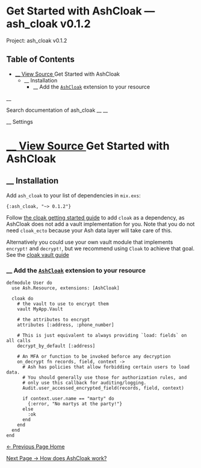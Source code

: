 # Get Started with AshCloak — ash_cloak v0.1.2

Project: ash_cloak v0.1.2

## Table of Contents

- [ __ View Source ](external_link) Get Started with AshCloak
  - __ Installation
    - __ Add the [`AshCloak`](external_link) extension to your resource

__

Search documentation of ash_cloak __ __

__ Settings

#  [ __ View Source ](external_link) Get Started with AshCloak

##  __ Installation

Add `ash_cloak` to your list of dependencies in `mix.exs`:
    
    
    {:ash_cloak, "~> 0.1.2"}

Follow [the cloak getting started guide](external_link) to add `cloak` as a dependency, as AshCloak does not add a vault implementation for you. Note that you do not need `cloak_ecto` because your Ash data layer will take care of this.

Alternatively you could use your own vault module that implements `encrypt!` and `decrypt!`, but we recommend using `Cloak` to achieve that goal. See the [cloak vault guide](external_link)

###  __ Add the [`AshCloak`](external_link) extension to your resource
    
    
    defmodule User do
      use Ash.Resource, extensions: [AshCloak]
    
      cloak do
        # the vault to use to encrypt them
        vault MyApp.Vault
    
        # the attributes to encrypt
        attributes [:address, :phone_number]
        
        # This is just equivalent to always providing `load: fields` on all calls
        decrypt_by_default [:address]
        
        # An MFA or function to be invoked beforce any decryption
        on_decrypt fn records, field, context ->
          # Ash has policies that allow forbidding certain users to load data.
          # You should generally use those for authorization rules, and
          # only use this callback for auditing/logging.
          Audit.user_accessed_encrypted_field(records, field, context)
    
          if context.user.name == "marty" do
            {:error, "No martys at the party!"}
          else
            :ok
          end
        end
      end
    end

[ ← Previous Page  Home  ](external_link)

[ Next Page →  How does AshCloak work?  ](external_link)
